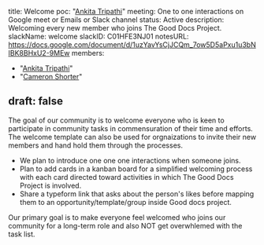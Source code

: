 title: Welcome
poc: "[Ankita Tripathi](https://thegooddocs.slack.com/archives/D016LHJPDSR)"
meeting: One to one interactions on Google meet or Emails or Slack channel
status: Active
description: Welcoming every new member who joins The Good Docs Project.
slackName: welcome
slackID: C01HFE3NJ01
notesURL: https://docs.google.com/document/d/1uzYavYsCjJCQm_7ow5D5aPxu1u3bNIBK8BHxU2-9MEw
members:
  - "[Ankita Tripathi](https://thegooddocs.slack.com/team/D016LHJPDSR)"
  - "[Cameron Shorter](https://thegooddocs.slack.com/team/UKTGLQNGG)"

draft: false
---

The goal of our community is to welcome everyone who is keen to participate in community tasks in commensuration of their time and efforts.
The welcome template can also be used for orgnaizations to invite their new members and hand hold them through the processes. 

* We plan to introduce one one one interactions when someone joins.
* Plan to add cards in a kanban board for a simplified welcoming process with each card directed toward activities in which The Good Docs Project is involved.
* Share a typeform link that asks about the person's likes before mapping them to an opportunity/template/group inside Good docs project.

Our primary goal is to make everyone feel welcomed who joins our community for a long-term role and also NOT get overwhlemed with the task list.
